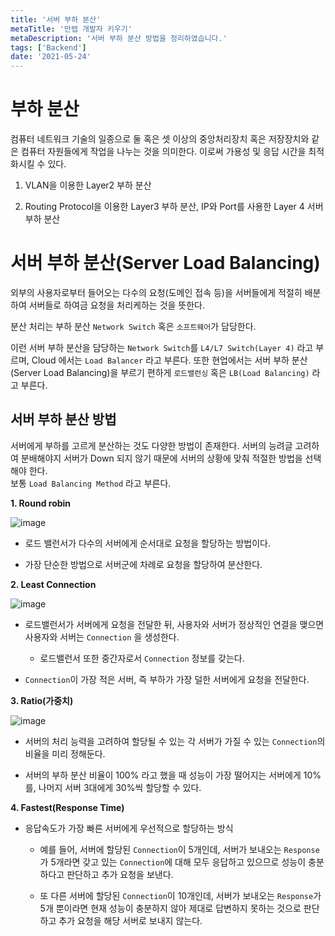 ```yaml
---
title: '서버 부하 분산'
metaTitle: '만렙 개발자 키우기'
metaDescription: '서버 부하 분산 방법을 정리하였습니다.'
tags: ['Backend']
date: '2021-05-24'
---
```


# 부하 분산

컴퓨터 네트워크 기술의 일종으로 둘 혹은 셋 이상의 중앙처리장치 혹은 저장장치와 같은 컴퓨터 자원들에게 작업을 나누는 것을 의미한다. 이로써 가용성 및 응답 시간을 최적화시킬 수 있다.

1. VLAN을 이용한 Layer2 부하 분산


2. Routing Protocol을 이용한 Layer3 부하 분산, IP와 Port를 사용한 Layer 4 서버 부하 분산

# 서버 부하 분산(Server Load Balancing)

외부의 사용자로부터 들어오는 다수의 요청(도메인 접속 등)을 서버들에게 적절히 배분하여 서버들로 하여금 요청을 처리케하는 것을 뜻한다.

분산 처리는 부하 분산 `Network Switch` 혹은 `소프트웨어`가 담당한다.

이런 서버 부하 분산을 담당하는 `Network Switch`를 `L4/L7 Switch(Layer 4)` 라고 부르며, Cloud 에서는 `Load Balancer` 라고 부른다.
또한 현업에서는 서버 부하 분산(Server Load Balancing)을 부르기 편하게 `로드밸런싱` 혹은 `LB(Load Balancing)` 라고 부른다.

## 서버 부하 분산 방법

서버에게 부하를 고르게 분산하는 것도 다양한 방법이 존재한다. 서버의 능려글 고려하여 분배해야지 서버가 Down 되지 않기 때문에 서버의 상황에 맞춰 적절한 방법을 선택해야 한다. <br/>
보통 `Load Balancing Method` 라고 부른다.


**1. Round robin**

![image](https://user-images.githubusercontent.com/51476083/119260719-fc191b80-bc0e-11eb-94bd-046648678b61.png)

- 로드 밸런서가 다수의 서버에게 순서대로 요청을 할당하는 방법이다.


- 가장 단순한 방법으로 서버군에 차례로 요청을 할당하여 분산한다.


**2. Least Connection**

![image](https://user-images.githubusercontent.com/51476083/119260733-0d622800-bc0f-11eb-834e-99aeead21af5.png)

- 로드밸런서가 서버에게 요청을 전달한 뒤, 사용자와 서버가 정상적인 연결을 맺으면 사용자와 서버는 `Connection` 을 생성한다.

  - 로드밸런서 또한 중간자로서 `Connection` 정보를 갖는다.


- `Connection`이 가장 적은 서버, 즉 부하가 가장 덜한 서버에게 요청을 전달한다.

**3. Ratio(가중치)**

![image](https://user-images.githubusercontent.com/51476083/119260737-14893600-bc0f-11eb-987f-dad3acede960.png)

- 서버의 처리 능력을 고려하여 할당될 수 있는 각 서버가 가질 수 있는 `Connection`의 비율을 미리 정해둔다.


- 서버의 부하 분산 비율이 100% 라고 했을 때 성능이 가장 떨어지는 서버에게 10%를, 나머지 서버 3대에게 30%씩 할당할 수 있다.


**4. Fastest(Response Time)**

- 응답속도가 가장 빠른 서버에게 우선적으로 할당하는 방식

  - 예를 들어, 서버에 할당된 `Connection`이 5개인데, 서버가 보내오는 `Response`가 5개라면 갖고 있는 `Connection`에 대해 모두 응답하고 있으므로 성능이 충분하다고 판단하고 추가 요청을 보낸다. <br/>

  - 또 다른 서버에 할당된 `Connection`이 10개인데, 서버가 보내오는 `Response`가 5개 뿐이라면 현재 성능이 충분하지 않아 제대로 답변하지 못하는 것으로 판단하고 추가 요청을 해당 서버로 보내지 않는다.
